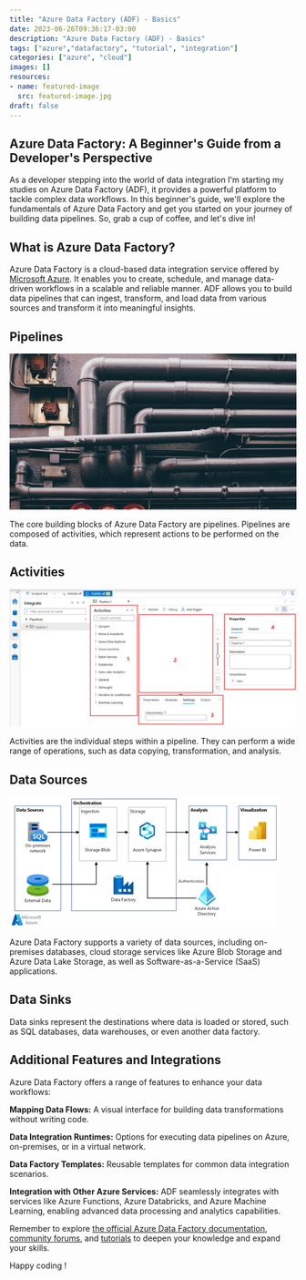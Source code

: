 ```yaml
---
title: "Azure Data Factory (ADF) - Basics"
date: 2023-06-26T09:36:17-03:00
description: "Azure Data Factory (ADF) - Basics"
tags: ["azure","datafactory", "tutorial", "integration"]
categories: ["azure", "cloud"]
images: []
resources:
- name: featured-image
  src: featured-image.jpg
draft: false 
---
```


## Azure Data Factory: A Beginner's Guide from a Developer's Perspective

As a developer stepping into the world of data integration I'm starting my studies on Azure Data Factory (ADF), it provides a powerful platform to tackle complex data workflows. In this beginner's guide, we'll explore the fundamentals of Azure Data Factory and get you started on your journey of building data pipelines. So, grab a cup of coffee, and let's dive in!

## What is Azure Data Factory?

Azure Data Factory is a cloud-based data integration service offered by [Microsoft Azure](https://azure.microsoft.com/). It enables you to create, schedule, and manage data-driven workflows in a scalable and reliable manner. ADF allows you to build data pipelines that can ingest, transform, and load data from various sources and transform it into meaningful insights.

## Pipelines

![alt text](images/pipes2.png)

The core building blocks of Azure Data Factory are pipelines. Pipelines are composed of activities, which represent actions to be performed on the data.

## Activities

![alt text](images/activities.png)

Activities are the individual steps within a pipeline. They can perform a wide range of operations, such as data copying, transformation, and analysis.

## Data Sources

![alt text](images/sources.png)

Azure Data Factory supports a variety of data sources, including on-premises databases, cloud storage services like Azure Blob Storage and Azure Data Lake Storage, as well as Software-as-a-Service (SaaS) applications.

## Data Sinks

Data sinks represent the destinations where data is loaded or stored, such as SQL databases, data warehouses, or even another data factory.

## Additional Features and Integrations

Azure Data Factory offers a range of features to enhance your data workflows:

**Mapping Data Flows:** A visual interface for building data transformations without writing code.

**Data Integration Runtimes:** Options for executing data pipelines on Azure, on-premises, or in a virtual network.

**Data Factory Templates:** Reusable templates for common data integration scenarios.

**Integration with Other Azure Services:** ADF seamlessly integrates with services like Azure Functions, Azure Databricks, and Azure Machine Learning, enabling advanced data processing and analytics capabilities.

Remember to explore [the official Azure Data Factory documentation](https://learn.microsoft.com/en-us/azure/data-factory/), [community forums](https://techcommunity.microsoft.com/t5/azure-data-factory/bd-p/AzureDataFactory), and [tutorials](https://learn.microsoft.com/en-us/azure/data-factory/data-factory-tutorials) to deepen your knowledge and expand your skills.

Happy coding !
